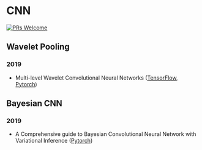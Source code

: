 # CNN

[![PRs Welcome](https://img.shields.io/badge/PRs-welcome-brightgreen.svg?style=flat-square)](http://makeapullrequest.com)


## Wavelet Pooling


### 2019
* Multi-level Wavelet Convolutional Neural Networks ([TensorFlow](https://github.com/AureliePeng/Keras-WaveletTransform), [Pytorch](https://github.com/lpj-github-io/MWCNNv2))


## Bayesian CNN

### 2019
* A Comprehensive guide to Bayesian Convolutional Neural Network with Variational Inference ([Pytorch](https://github.com/kumar-shridhar/PyTorch-BayesianCNN))